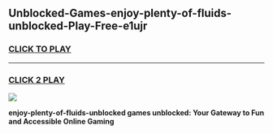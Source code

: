 
## Unblocked-Games-enjoy-plenty-of-fluids-unblocked-Play-Free-e1ujr
<h3>
<a href="https://premium76.site?title=enjoy-plenty-of-fluids-unblocked&ref=18A1">CLICK TO PLAY</a></h3>
<hr>

<h3>
<a href="https://premium76.site?title=enjoy-plenty-of-fluids-unblocked&ref=18A1">CLICK 2 PLAY</a>
  
</h3>

<a href="https://premium76.site?title=enjoy-plenty-of-fluids-unblocked&ref=18A1"><img src="https://clearcache.store/games.png"></a>


**enjoy-plenty-of-fluids-unblocked games unblocked: Your Gateway to Fun and Accessible Online Gaming**
